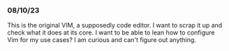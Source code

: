 ### 08/10/23
This is the original VIM, a supposedly code editor.
I want to scrap it up and check what it does at its core.
I want to be able to lean how to configure Vim for my use cases?
I am curious and can't figure out anything.
